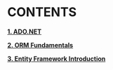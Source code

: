 # CONTENTS

[**1. ADO.NET**](https://github.com/YordanPashev/EntityFrameworkCore-June2022)

[**2. ORM Fundamentals**](https://github.com/YordanPashev/EntityFrameworkCore-June2022/tree/main/02.ORM%20Fundamentals)

[**3. Entity Framework Introduction**](https://github.com/YordanPashev/EntityFrameworkCore-June2022/tree/main/03.Entity%20Framework%20Introduction)


